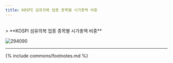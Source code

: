 ```yaml
---
title: KOSPI 섬유의복 업종 종목별 시가총액 비중
---
```

<br>
> **KOSPI 섬유의복 업종 종목별 시가총액 비중<a id="pie"></a>**

![294090](images/kospi_업종_섬유의복_종목.png)

---
{% include commons/footnotes.md %}